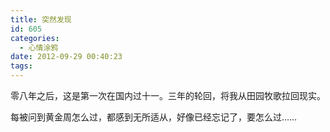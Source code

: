 ```yaml
---
title: 突然发现
id: 605
categories:
  - 心情涂鸦
date: 2012-09-29 00:40:23
tags:
---
```


零八年之后，这是第一次在国内过十一。三年的轮回，将我从田园牧歌拉回现实。

每被问到黄金周怎么过，都感到无所适从，好像已经忘记了，要怎么过……